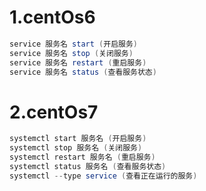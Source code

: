 # 1.centOs6
```java
service 服务名 start (开启服务)
service 服务名 stop (关闭服务)
service 服务名 restart (重启服务)
service 服务名 status (查看服务状态)
```

# 2.centOs7
```java
systemctl start 服务名 (开启服务)
systemctl stop 服务名 (关闭服务)
systemctl restart 服务名 (重启服务)
systemctl status 服务名 (查看服务状态)
systemctl --type service (查看正在运行的服务)
```
